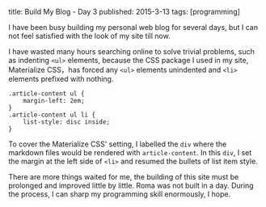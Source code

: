 title: Build My Blog - Day 3
published: 2015-3-13
tags: [programming]

I have been busy building my personal web blog for several days, but I can not 
feel satisfied with the look of my site till now.

I have wasted many hours searching online to solve trivial problems, such as
indenting `<ul>` elements, because the CSS package I used in my site, Materialize CSS，has forced any `<ul>` elements unindented and `<li>` elements prefixed with nothing.


	.article-content ul {
		margin-left: 2em;
	}
	.article-content ul li {
		list-style: disc inside;
	}


To cover the Materialize CSS' setting, I labelled the `div` where the markdown
files would be rendered with `article-content`. In this `div`, I set the margin at
the left side of `<li>` and resumed the bullets of list item style.

There are more things waited for me, the building of this site must be prolonged and improved little by little. Roma was not built in a day. During the process, 
I can sharp my programming skill enormously, I hope.

